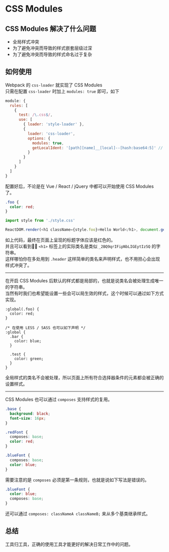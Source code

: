 # CSS Modules

## CSS Modules 解决了什么问题
* 全局样式冲突
* 为了避免冲突而导致的样式嵌套层级过深
* 为了避免冲突而导致的样式命名过于复杂

## 如何使用
Webpack 的 `css-loader` 就实现了 CSS Modules  
只需在配置 `css-loader` 时加上 `modules: true` 即可，如下
```js
module: {
  rules: [
    {
      test: /\.css$/,
      use: [
        { loader: 'style-loader' },
        {
          loader: 'css-loader',
          options: {
            modules: true,
            getLocalIdent: '[path][name]__[local]--[hash:base64:5]' // 这样最后生成的类名会提供更多信息 方便 DEBUG   
          }
        }
      ]
    }
  ]
}
```
配置好后，不论是在 Vue / React / jQuery 中都可以开始使用 CSS Modules 了。  
```css
.foo {
  color: red;
}
```
```js
import style from './style.css'

ReactDOM.render(<h1 className={style.foo}>Hello World</h1>, document.getElementById('#app'))
```
如上代码，最终在页面上呈现的标题字体应该是红色的。  
并且可以看到 `<h1>` 标签上的实际类名是类似 `_2BQ9qrIFipNbLIGEytIz5Q` 的字符串。  
这样哪怕你在多处用到 `.header` 这样简单的类名来声明样式，也不用担心会出现样式冲突了。

---

在开启 CSS Modules 后默认的样式都是局部的，也就是说类名会被处理生成唯一的字符串。  
当然有时我们也希望能设置一些会可以局生效的样式，这个时候可以通过如下方式实现。
```less
:global(.foo) {
  color: red;
}

/* 在使用 LESS / SASS 也可以如下声明 */
:global {
  .bar {
    color: blue;
  }

  .test {
    color: green;
  }
}
```
全局样式的类名不会被处理，所以页面上所有符合选择器条件的元素都会被正确的设置样式。

---

CSS Modules 也可以通过 `composes` 支持样式的复用。
```css
.base {
  background: black;
  font-size: 16px;
}

.redFont {
  composes: base;
  color: red;
}

.blueFont {
  composes: base;
  color: blue;
}
```
需要注意的是 `composes` 必须是第一条规则，也就是说如下写法是错误的。
```css
.blueFont {
  color: blue;
  composes: base;
}
```
还可以通过 `composes: classNameA classNameB;` 来从多个基类继承样式。

## 总结
工具归工具，正确的使用工具才能更好的解决日常工作中的问题。